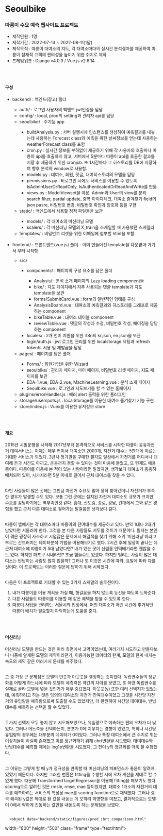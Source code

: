 # Seoulbike
<h3>따릉이 수요 예측 웹사이트 프로젝트</h3>

<ul>
<li>제작인원 : 1명</li>
<li>제작기간 : 2022-07-13 ~ 2022-08-11(1달)</li>
<li>제작목적 : 따릉이 대여소의 지도, 각 대여소마다의 실시간 분석결과를 제공하여 따릉이 잠재적 고객의 편의성을 높이기 위한 취지로 제작</li>
<li>프레임워크 : Django v4.0.3 / Vue.js v2.6.14</li>

</ul>
<br/>
<br/>
<h4>구성</h4>
<ul>
<li>backend/ :   백엔드(장고) 폴더</li>
    <ul>
    <li>auth/ :     로그인 사용자의 백엔드 jwt인증을 담당</li>
    <li>config/ :   local, prod의 setting과 관리자 api를 담당</li>
    <li>seoulbike/ :     주기능 app</li>
        <ul>
        <li>buildAnalysis.py :   서버 실행시에 인스턴스를 생성하여 예측결과를 내놓는데 사용하는 Forecast class와 예측을 위한 날씨정보를 얻는데 사용하는 weatherForecast class를 포함</li>
        <li>cron.py :   실시간 정보를 부하없이 제공하기 위해 각 사용자의 호출마다 따릉이 api를 호출하지 않고, 서버에서 5분마다 따릉이 api를 호출한 결과를 저장 후 제공하기 위한 cronjob. 또 1시간마다 그 히스토리를 DB에 저장하여 향후 분석의 window로 사용함.</li>
        <li>models.py :  대여소, 회원, 댓글, 대여히스토리의 모델을 담당</li>
        <li>permissions.py :  비로그인 시에도 서비스를 이용할 수 있도록 IsAdminUserOrReadOnly, IsAuthenticatedOrReadAndWrite를 만듦</li>
        <li>views.py :  ModelViewset을 이용. Admin과 User의 view를 분리. search filter, partial update, 중복 아이디체크, 대여소 즐겨찾기 field의 json pasre, 비밀번호 변경, 비밀번호 확인과 암호화 등을 구현</li>
        </ul>
    <li>static/ :  백엔드에서 사용할 정적 파일들을 보관</li>
         <ul>
        <li>models/ :  각 대여소의 머신러닝 모델</li>
        <li>scalers/ :  각 머신러닝 모델의 X_train을 스케일할 때 사용했던 스케일러</li>
        </ul>
    <li>templates/ :  비밀번호 리셋을 위한 이메일에 첨부할 html을 포함</li>
    </ul>
    <br/>
<li>frontend/ : 프론트엔드(vue.js) 폴더 - 이미 만들어진 template을 다운받아 거기서 부터 시작함</li>
    <ul>
    <li>src/</li>
        <ul>
        <li>components/ : 페이지의 구성 요소를 담은 폴더</li>
            <ul>
            <li>Analysis/ : 분석 소개 페이지의 Lazy loading component들</li>
            <li>bike/ : 지도 페이지에서 자주 사용되는 댓글 template과 지도 template을 보관</li>    
            <li>forms/SubmitCard.vue :  form의 일반적인 형태를 구성</li>   
            <li>AnalysisBoard.vue :  대여소의 예측결과와 히스토리를 그래프로 제공하는 component</li>  
            <li>bikeTable.vue :  대여소 테이블 component</li>  
            <li>reviewTable.vue :  댓글의 작성과 수정, 비밀번호 작성, 페이징을 담당하는 component</li> 
            </ul>
        <li>locales/ : 2개 언어 지원을 위한 i18n의 kr.json, en.json을 보관</li>    
        <li>login/auth.js :  jwt 로그인 관리를 위한 localstorage 세팅과 refresh token의 시용 및 재발급을 담당</li>    
        </ul>
        <li>pages/ : 페이지를 담은 폴더</li>
            <ul>
            <li>Forms/ : 회원가입을 위한 Wizard</li>
            <li>seoulbike/ : 관리자 페이지, 마이 페이지, 비밀번호 리셋 페이지, 지도 페이지를 보관</li>    
            <li>EDA-1.vue, EDA-2.vue, MachineLearning.vue : 분석 소개 페이지</li>   
            <li>Seoulbike.vue : 로그인과 지도보기를 할 수 있는 홈페이지</li>  
            </ul>
        <li>plugins/errorHandler.js : 에러 alert 출력을 위한 플러그인</li>
        <li>storage/userspots.js : localStorage를 이용한 대여소 즐겨찾기 기능 구현</li>
        <li>store/index.js : Vuex를 이용한 유저정보 store</li>
    </ul>
</ul>
<br/>
<br/>
<h4>개요</h4>
2015년 시범운행을 시작해 2017년부터 본격적으로 서비스를 시작한 따릉이 공유자전거 대여서비스는 이제는 매우 커져서
대여소만 2000개, 자전거 대수는 5만대에 이르는 거대한 서비스가 되었다. 3년차 정기권을 구매한 필자도 일상에서 자전거를 어디서나 대여해 
돈과 시간도 아끼고, 운동까지 겸할 수 있다는 것이 마음에 들었고, 또 현재도 애용중이다. 따릉이를 이용해 본 적이 있는
사람이라면 알겠지만, 생각보다 대여소가 촘촘히 배치되어 있어, 시가지라면 5분 이내로 걸어서 근처 대여소를 찾을 수 있다.<br/><br/>

다만 사람들이 많은 곳에는 그만큼 자전거 수요도 많아 정작 찾아갔더니 자전거가 부족한 경우가 발생할 수도 있다.
보통 그런 곳에는 설치된 자전거 대여소도 규모가 크지만 수요를 감당하기에는 역부족인것 같다.
홍대, 신도림, 종로, 강남, 건대에서 그와 같은 경험을 했고 근처 다른 대여소로 걸어가는 발걸음은 생각보다 길다.<br/><br/>

따릉이 앱에서는 각 대여소마다 따릉이의 잔여대수를 제공하고 있다. 만약 1대나 2대가 남았다면 서둘러야 한다.
그것을 본 다른 사람들도 서두를 것이기 때문이다. 필자는 본인이 겪은 굉장히 사소하고 시덥잖은 문제에서 해결책을 찾기 위해
소위 '머신러닝'이라고 부르는 간드러지는 데이터분석 기법을 이용해보기로 했다. 2시간 후에 일정이 끝나는 데 근처 대여소에 따릉이가 5대 남았다면? 
내가 있는 곳이 신림동 언덕배기라면 괜찮을 수도 있다. 하지만 마포구 시내라면? 조금 힘들수도 있겠다. 하지만 빌리는 사람이 많은 대여소는 반납하는 사람도 많지
않을까? 그러나 또 이것은 시간에 따라, 요일에 따라 다를 것이다. 이 프로젝트는 이러한
질문에 답하기 위해 시작했다.<br/><br/>

다음은 이 프로젝트로 기대할 수 있는 3가지 스케일의 솔루션이다.<br/>
<ol>
<li>내가 따릉이를 이용 계획을 가질 때, 헛걸음을 하지 않도록 동선을 짜도록 도와준다.</li>
<li>다른 사람들도 따릉이를 이용할 때 같은 혜택을 받을 수 있도록 한다.</li>
<li>따릉이 사업을 관리하는 서울시의 입장에서, 어떤 대여소가 어떤 시간에 추가적인 따릉이 배치가 필요할지 파악하는데 도움을 준다.</li>
</ol>
<br/><br/>
<h4>머신러닝</h4>   
머신러닝 모델을 만드는 것은 여러 측면에서 고역이었는데, 여러가지 시도하고 만들다보니 나중에 알게된 모델의 제약이라던가, 이용가능한 데이터의 한계, 모델의 한계 내지는 속도의 제약 같은 여러가지 문제를 마주했다.<br/><br/>

그 중 가장 큰 문제점은 모델의 인풋과 아웃풋을 결정하는 것이었다. 독립변수들의 정규화를 어떻게 하느냐에 따라 모델의 예측력은 약간의 차이를 보였고,
또 어떤 독립변수를 실제로 골라 모델에 넣을 것인가가 매우 중요했다. 아웃풋(y) 또한 여러 선택지가 있었는데, 예측하려고 하는 것은 임의의 대여소의 자전거 잔여대수이었고
그것을 시간당 지전거의 유입량을 예측함으로써 도출할 수도 있었지만, 더 환원하여 시간당 대여대수, 반납대수를 예측하는 선택을 할 수 있었다.<br/><br/>

두가지 선택지 모두 놓지 않고 시도해보았으나, 유입량으로 예측하는 편의 오차가 더 낮았다.
그러나 어느쪽을 선택하든지, 분포가 0에 치우치는 경향이 있었고, 특히나 시간당 유입량의 경우에는 대부분의 데이터가 0이었다. 그러나 특정 대여소에서 큰 수치로 튀는 이상치들이 확실히
존재했고 이를 정규화하기 위해 cbrt변환을 시도했다. 대여대수와 반납대수를 예측할 때에는 log1p변환을 시도했다. 그 편이 y의 정규화를 더욱 잘 수행했다.<br/><br/>

그 이유는 그렇게 할 때 y가 정규성을 만족할 때 머신러닝의 퍼포먼스가 좋음이 알려져있었기 때문이다. 하지만 그러한 변환은 fitting을 수행할 시에
오차 계산을 제대로 할 수 없게 했다. 때문에 TransformedTargetRegressor를 이용해 fitting을 해보기도 했다. scoring으로 알려진 것은 rmsle, rmse, mae 등이었지만,
대여소 1개소의 자전거의 대수를 예측하려는 서비스의 특성상 mae를 scoring function으로 채택했다. 그러나 결국 왜곡된 y값은 제대로 된 값을 내놓는 데 오히려 악영향을
미쳤고, 결과적으로는 모델이 0에서 약하게 진동하는 값만을 내놓도록 하는 문제점을 보였다.<br/><br/>


      <object data="backend/static/figures/pred_cbrt_comparison.html"
  width="800"
  height="500"
  class="frame"
  type="text/html">
  </object>
